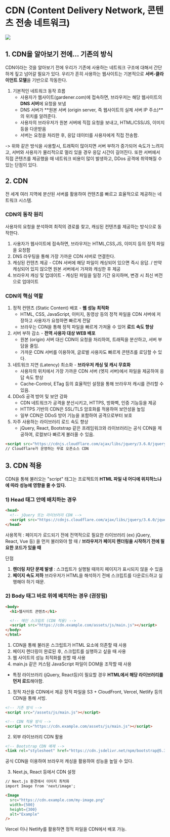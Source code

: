 # CDN (Content Delivery Network, 콘텐츠 전송 네트워크)

<img src="https://images.velog.io/images/youngblue/post/3f7b945b-bf84-4f3f-9007-aa9c2f85c7ea/cdn.png" />

## 1. CDN을 알아보기 전에... 기존의 방식
CDN이라는 것을 알아보기 전에 우리가 기존에 사용하는 네트워크 구조에 대해서 간단하게 짚고 넘어갈 필요가 있다.
우리가 흔히 사용하는 웹사이트는 기본적으로 **서버-클라이언트 모델**을 기반으로 작동한다.

1) 기본적인 네트워크 동작 흐름
   - 사용자가 웹사이트(gardener.com)에 접속하면, 브라우저는 해당 웹사이트의 **DNS 서버**에 요청을 보냄
   - DNS 서버가 **원본 서버 (origin server, 즉 웹사이트의 실제 서버 IP 주소)**의 위치를 알려준다.
   - 사용자의 브라우저가 원본 서버에 직접 요청을 보내고, HTML/CSS/JS, 이미지 등을 다운받음
   - 서버는 요청을 처리한 후, 응답 데이터를 사용자에게 직접 전송함.

-> 위와 같은 방식을 사용할시, 트래픽이 많아지면 서버 부하가 증가되어 속도가 느려지고, 서버와 사용자가 물리적으로 멀리 있을 경우 응답 시간이 길어진다. 또한 서버에서 직접 콘텐츠를 제공했을 때 네트워크 비용이 많이 발생하고, DDos 공격에 취약해질 수 있는 단점이 있다.

## 2. CDN

전 세계 여러 지역에 분산된 서버를 활용하여 컨텐츠를 빠르고 효율적으로 제공하는 네트워크 시스템.

### CDN의 동작 원리
사용자의 요청을 분석하여 최적의 경로를 찾고, 캐싱된 컨텐츠를 제공하는 방식으로 동작한다.

1) 사용자가 웹사이트에 접속하면, 브라우저는 HTML,CSS,JS, 이미지 등의 정적 파일을 요청함
2) DNS 라우팅을 통해 가장 가까운 CDN 서버로 연결한다.
3) 캐싱된 컨텐츠 제공 - CDN 서버에 해당 파일이 캐싱되어 있으면 즉시 응답. / 만약 캐싱되어 있지 않으면 원본 서버에서 가져와 캐싱한 후 제공
4) 브라우저 캐싱 및 업데이트 - 캐싱된 파일을 일정 기간 유지하며, 변경 시 최신 버전으로 업데이트

### CDN의 핵심 역할 
1) 정적 컨텐츠 (Static Content) 배포 - **웹 성능 최적화**
    + HTML, CSS, JavaScript, 이미지, 동영상 등의 정적 파일을 CDN 서버에 저장하고 사용자가 요청하면 빠르게 전달
    + 브라우는 CDN을 통해 정적 파일을 빠르게 가져올 수 있어 **로드 속도 향상**
2) 서버 부하 감소 - **전역 사용자 대상 WEB 배포**
    + 원본 (origin) 서버 대신 CDN이 요청을 처리하여, 트래픽을 분산하고, 서버 부담을 줄임.
    + 가까운 CDN 서버를 이용하여, 글로벌 사용자도 빠르게 콘텐츠를 로딩할 수 있다.
3) 네트워크 지연 (Latency) 최소화 - **브라우저 캐싱 및 캐시 무효화**
    + 사용자의 위치에서 가장 가까운 CDN 서버 (엣지 서버)에서 파일을 제공하여 응답 속도 향상
    + Cache-Control, ETag 등의 효율적인 설정을 통해 브라우저 캐시를 관리할 수 있음.
4) DDoS 공격 방어 및 보안 강화
    + CDN 네트워크가 공격을 분산시키고, HTTPS, 방화벽, 인증 기능등을 제공
    + HTTPS 기반의 CDN은 SSL/TLS 암호화를 적용하여 보안성을 높임
    + 일부 CDN은 DDoS 방어 기능을 포함하여 공격으로부터 보호
5) 자주 사용하는 라이브러리 로드 속도 향상
    + jQuery, React, Bootstrap 같은 프레임워크와 라이브러리는 공식 CDN을 제공하여, 로컬보다 빠르게 불러올 수 있음.
```html
<script src="https://cdnjs.cloudflare.com/ajax/libs/jquery/3.6.0/jquery.min.js"></script>
// Cloudflare가 운영하는 무료 오픈소스 CDN
```

## 3. CDN 적용

CDN을 통해 불러오는 "script" 태그는 프로젝트의 **HTML 파일 내 어디에 위치하느냐에 따라 성능에 영향을 줄 수 있다.**

### 1) Head 태그 안에 배치하는 경우
```html
<head>
  <!-- jQuery 또는 라이브러리 CDN -->
  <script src="https://cdnjs.cloudflare.com/ajax/libs/jquery/3.6.0/jquery.min.js"></script>
</head>
```
사용목적 : 페이지가 로드되기 전에 전역적으로 필요한 라이브러리 (ex) jQuery, React, Vue 등) 을 먼저 불러와야 할 때 / **브라우저가 페이지 렌더링을 시작하기 전에 필요한 코드가 있을 때**

단점
1) **렌더링 차단 문제 발생** : 스크립트가 실행될 때까지 페이지가 표시되지 않을 수 있음
2) **페이지 속도 저하** 브라우저가 HTML을 해석하기 전에 스크립트를 다운로드하고 실행해야 하기 때문.

### 2) Body 태그 바로 위에 배치하는 경우 (권장됨)

```html
<body>
  <h1>웹사이트 콘텐츠</h1>

  <!-- 메인 스크립트 (CDN 적용) -->
  <script src="https://cdn.example.com/assets/js/main.js"></script>
</body>
</html> 
```
1) CDN을 통해 불러온 스크립트가 HTML 요소에 의존할 때 사용
2) 페이지 렌더링이 완료된 후, 스크립트를 실행하고 싶을 때 사용
3) 웹 사이트의 성능 최적화를 원할 때 사용
4) main.js 같은 커스텀 JavaScript 파일이 DOM을 조작할 때 사용

+ 특정 라이브러리 (jQuery, React등)이 필요할 경우 **HTML에서 해당 라이브러리를 먼저 로드**해야함.

1) 정적 자산을 CDN에서 제공
정적 파일을 S3 + CloudFront, Vercel, Netlify 등의 CDN을 통해 서빙.
```html
<!-- 기존 방식 -->
<script src="/assets/js/main.js"></script>

<!-- CDN 적용 방식 -->
<script src="https://cdn.example.com/assets/js/main.js"></script>
```

2) 외부 라이브러리 CDN 활용
```html
<!-- Bootstrap CDN 예제 -->
<link rel="stylesheet" href="https://cdn.jsdelivr.net/npm/bootstrap@5.3.0/dist/css/bootstrap.min.css">
```
공식 CDN을 이용하여 브라우저 캐싱을 활용하여 성능을 높일 수 있다.

3) Next.js, React 등에서 CDN 설정
```html
// Next.js 환경에서 이미지 최적화
import Image from 'next/image';

<Image
  src="https://cdn.example.com/my-image.png"
  width={500}
  height={300}
  alt="Example"
/>
```
Vercel 이나 Netlify를 활용하면 정적 파일을 CDN에서 배포 가능.
